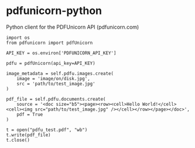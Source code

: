 pdfunicorn-python
=================

Python client for the PDFUnicorn API (pdfunicorn.com)

    import os
    from pdfunicorn import pdfUnicorn

    API_KEY = os.environ['PDFUNICORN_API_KEY']

    pdfu = pdfUnicorn(api_key=API_KEY)

    image_metadata = self.pdfu.images.create(
        image = 'image/on/disk.jpg',
        src = 'path/to/test_image.jpg'
    )

    pdf_file = self.pdfu.documents.create(
        source = '<doc size="b5"><page><row><cell>Hello World!</cell><cell><img src="path/to/test_image.jpg" /></cell></row></page></doc>',
        pdf = True
    )

    t = open("pdfu_test.pdf", "wb")
    t.write(pdf_file)
    t.close()
